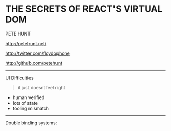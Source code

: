 THE SECRETS OF REACT'S VIRTUAL DOM
==================================

PETE HUNT

http://petehunt.net/

http://twitter.com/floydophone

http://github.com/petehunt

---

UI Difficulties

> it just doesnt feel right

- human verified
- lots of state
- tooling mismatch

---

Double binding systems:

